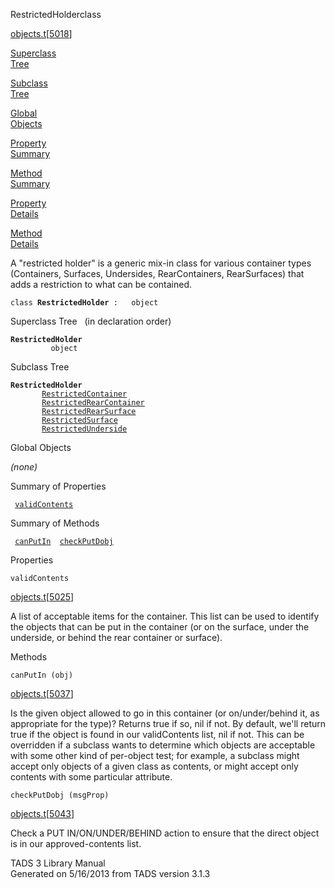 <span class="title">RestrictedHolder</span><span class="type">class</span>

[objects.t](../file/objects.t.html)\[[5018](../source/objects.t.html#5018)\]

[Superclass  
Tree](#_SuperClassTree_)

[Subclass  
Tree](#_SubClassTree_)

[Global  
Objects](#_ObjectSummary_)

[Property  
Summary](#_PropSummary_)

[Method  
Summary](#_MethodSummary_)

[Property  
Details](#_Properties_)

[Method  
Details](#_Methods_)

<div class="fdesc">

A "restricted holder" is a generic mix-in class for various container
types (Containers, Surfaces, Undersides, RearContainers, RearSurfaces)
that adds a restriction to what can be contained.

`class `**`RestrictedHolder`**` :   object`

</div>

<span id="_SuperClassTree_"></span>

<div class="mjhd">

<span class="hdln">Superclass Tree</span>   (in declaration order)

</div>

**`RestrictedHolder`**  
`         object`  
<span id="_SubClassTree_"></span>

<div class="mjhd">

<span class="hdln">Subclass Tree</span>  

</div>

**`RestrictedHolder`**  
`         `[`RestrictedContainer`](../object/RestrictedContainer.html)  
`         `[`RestrictedRearContainer`](../object/RestrictedRearContainer.html)  
`         `[`RestrictedRearSurface`](../object/RestrictedRearSurface.html)  
`         `[`RestrictedSurface`](../object/RestrictedSurface.html)  
`         `[`RestrictedUnderside`](../object/RestrictedUnderside.html)  
<span id="_ObjectSummary_"></span>

<div class="mjhd">

<span class="hdln">Global Objects</span>  

</div>

*(none)* <span id="_PropSummary_"></span>

<div class="mjhd">

<span class="hdln">Summary of Properties</span>  

</div>

` `[`validContents`](#validContents)`  `

<span id="_MethodSummary_"></span>

<div class="mjhd">

<span class="hdln">Summary of Methods</span>  

</div>

` `[`canPutIn`](#canPutIn)`  `[`checkPutDobj`](#checkPutDobj)`  `

<span id="_Properties_"></span>

<div class="mjhd">

<span class="hdln">Properties</span>  

</div>

<span id="validContents"></span>

`validContents`

[objects.t](../file/objects.t.html)\[[5025](../source/objects.t.html#5025)\]

<div class="desc">

A list of acceptable items for the container. This list can be used to
identify the objects that can be put in the container (or on the
surface, under the underside, or behind the rear container or surface).

</div>

<span id="_Methods_"></span>

<div class="mjhd">

<span class="hdln">Methods</span>  

</div>

<span id="canPutIn"></span>

`canPutIn (obj)`

[objects.t](../file/objects.t.html)\[[5037](../source/objects.t.html#5037)\]

<div class="desc">

Is the given object allowed to go in this container (or on/under/behind
it, as appropriate for the type)? Returns true if so, nil if not. By
default, we'll return true if the object is found in our validContents
list, nil if not. This can be overridden if a subclass wants to
determine which objects are acceptable with some other kind of
per-object test; for example, a subclass might accept only objects of a
given class as contents, or might accept only contents with some
particular attribute.

</div>

<span id="checkPutDobj"></span>

`checkPutDobj (msgProp)`

[objects.t](../file/objects.t.html)\[[5043](../source/objects.t.html#5043)\]

<div class="desc">

Check a PUT IN/ON/UNDER/BEHIND action to ensure that the direct object
is in our approved-contents list.

</div>

<div class="ftr">

TADS 3 Library Manual  
Generated on 5/16/2013 from TADS version 3.1.3

</div>
